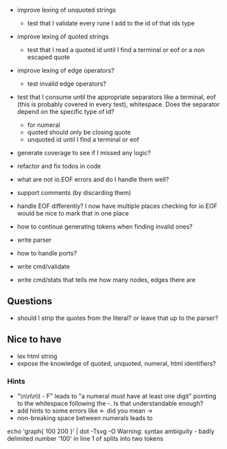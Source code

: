 * improve lexing of unquoted strings
  * test that I validate every rune I add to the id of that ids type

* improve lexing of quoted strings
  * test that I read a quoted id until I find a terminal or eof or a non escaped quote

* improve lexing of edge operators?
  * test invalid edge operators?

* test that I consume until the appropriate separators like a terminal, eof (this is probably
covered in every test), whitespace. Does the separator depend on the specific type of id?
    * for numeral
    * quoted should only be closing quote
    * unquoted id until I find a terminal or eof

* generate coverage to see if I missed any logic?

* refactor and fix todos in code

* what are not io.EOF errors and do I handle them well?

* support comments (by discarding them)

* handle EOF differently? I now have multiple places checking for io.EOF would be nice
  to mark that in one place
* how to continue generating tokens when finding invalid ones?

* write parser

* how to handle ports?

* write cmd/validate
* write cmd/stats that tells me how many nodes, edges there are

## Questions

* should I strip the quotes from the literal? or leave that up to the parser?

## Nice to have

* lex html string
* expose the knowledge of quoted, unquoted, numeral, html identifiers? 

### Hints

* "\n\n\n\t  - F" leads to "a numeral must have at least one digit" pointing to the whitespace
following the -. Is that understandable enough?
* add hints to some errors like <- did you mean ->
* non-breaking space between numerals leads to

echo 'graph{ 100 200 }' | dot -Tsvg -O
Warning: syntax ambiguity - badly delimited number '100' in line 1 of <stdin> splits into two tokens

